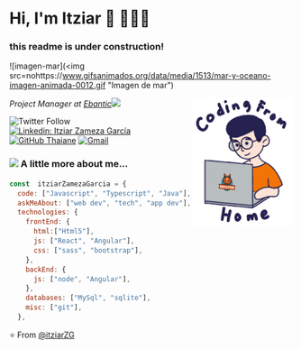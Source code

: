 # Hi, I'm Itziar 👋 👩🏻‍💻

### this readme is under construction!

![imagen-mar](<img src=nohttps://www.gifsanimados.org/data/media/1513/mar-y-oceano-imagen-animada-0012.gif "Imagen de mar")

<!--
**itziarZG/itziarZG** is a ✨ _special_ ✨ repository because its `README.md` (this file) appears on your GitHub profile.

Here are some ideas to get you started:

- 🔭 I’m currently working on ...
- 🌱 I’m currently learning ...
- 👯 I’m looking to collaborate on ...
- 🤔 I’m looking for help with ...
- 💬 Ask me about ...
- 📫 How to reach me: ...
- 😄 Pronouns: ...
- ⚡ Fun fact: ...
-->
<img align='right' src="./images/home.gif" width="180">
<p><em>Project Manager at <a href="http://www.ebantic.es">Ebantic</a><img src="https://media.giphy.com/media/WUlplcMpOCEmTGBtBW/giphy.gif" width="30"> 
</em></p>

![Twitter Follow](https://img.shields.io/twitter/follow/itziarZG?label=Follow)
[![Linkedin: Itziar Zameza García](https://img.shields.io/badge/-ItziarZamezaGarcia-blue?style=flat-square&logo=Linkedin&logoColor=white&link=https://www.linkedin.com/in/itziarzamezagarcia/)](https://www.linkedin.com/in/itziarzamezagarcia/)
[![GitHub Thaiane](https://img.shields.io/github/followers/itziarZG?label=follow&style=social)](https://github.com/itziarZG)
[![Gmail](https://img.shields.io/badge/-GMAIL-D14836?style=for-the-badge&logo=gmail&logoColor=white)](mailto:itziar.zameza.dev@gmail.com)

### <img src="https://media.giphy.com/media/VgCDAzcKvsR6OM0uWg/giphy.gif" width="50"> A little more about me...

```javascript
const  itziarZamezaGarcia = {
  code: ["Javascript", "Typescript", "Java"],
  askMeAbout: ["web dev", "tech", "app dev"],
  technologies: {
    frontEnd: {
      html:["Html5"],
      js: ["React", "Angular"],
      css: ["sass", "bootstrap"],
    },
    backEnd: {
      js: ["node", "Angular"],
    },
    databases: ["MySql", "sqlite"],
    misc: ["git"],
  },
```

⭐️ From [@itziarZG](https://github.com/itziarZG)

<!---
mobileApp: ["Android App"],
START_SECTION:waka
**I'm an early 🐤**

```text
🌞 Morning    95 commits     ███████░░░░░░░░░░░░░░░░░░   30.55%
🌆 Daytime    78 commits     ██████░░░░░░░░░░░░░░░░░░░   25.08%
🌃 Evening    112 commits    █████████░░░░░░░░░░░░░░░░   36.01%
🌙 Night      26 commits     ██░░░░░░░░░░░░░░░░░░░░░░░   8.36%

```

📊 **This week I spent my time on**

```text
⌚︎ Timezone: Asia/Calcutta

💬 Languages:
JavaScript               6 hrs 40 mins       █████████░░░░░░░░░░░░░░░░   39.01%
Python                   2 hrs 57 mins       ████░░░░░░░░░░░░░░░░░░░░░   17.28%
PHP                      2 hrs 28 mins       ███░░░░░░░░░░░░░░░░░░░░░░   14.49%
Markdown                 2 hrs 1 min         ███░░░░░░░░░░░░░░░░░░░░░░   11.89%
YAML                     1 hr 10 mins        █░░░░░░░░░░░░░░░░░░░░░░░░   6.87%

🔥 Editors:
WebStorm                 9 hrs 32 mins       ██████████████░░░░░░░░░░░   55.81%
PyCharm                  5 hrs 4 mins        ███████░░░░░░░░░░░░░░░░░░   29.71%
PhpStorm                 2 hrs 28 mins       ███░░░░░░░░░░░░░░░░░░░░░░   14.49%

💻 Operating Systems:
Windows                  17 hrs 5 mins       █████████████████████████   100.0%

```

<!--END_SECTION:waka-->
